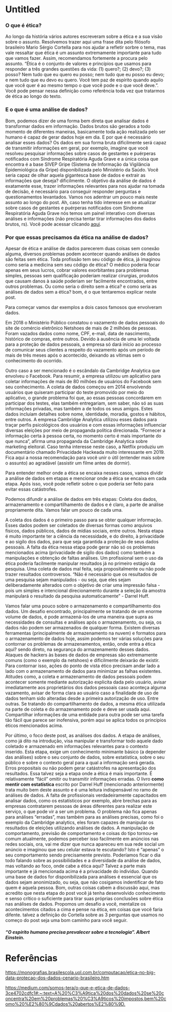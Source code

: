 Untitled
================

### O que é ética?

Ao longo da história vários autores escreveram sobre a ética e a sua
visão sobre o assunto. Resolvemos trazer aqui uma frase dita pelo
filósofo brasileiro Mario Sérgio Cortella para nos ajudar a refletir
sorbre o tema, mas vale ressaltar que ética é um assunto extremamente
importante para tudo que vamos fazer. Assim, recomendamos fortemente a
procura pelo assunto. “Ética é o conjunto de valores e princípios que
usamos para responder a três grandes questões da vida: (1) quero?; (2)
devo?; (3) posso? Nem tudo que eu quero eu posso; nem tudo que eu posso
eu devo; e nem tudo que eu devo eu quero. Você tem paz de espírito
quando aquilo que você quer é ao mesmo tempo o que você pode e o que
você deve.”. Você pode pensar nessa definição como referência toda vez
que tratarmos de ética ao longo do texto.

### E o que é uma análise de dados?

Bom, podemos dizer de uma forma bem direta que analisar dados é
transformar dados em informação. Dados brutos são gerados a todo momento
de diferentes maneiras, basicamente toda ação realizada pelo ser humano
é capaz de gerar dados hoje em dia. E por que é necessário analisar
esses dados? Os dados em sua forma bruta dificilmente será capaz de
transmitir informações em geral, por exemplo, imagine que você resolveu
pesquisar informações sobre casos de gestantes e puérperas notificados
com Síndrome Respiratória Aguda Grave e a única coisa que encontra é a
base SIVEP Gripe (Sistema de Informação da Vigilância Epidemiológica da
Gripe) disponibilizada pelo Ministério da Saúdo. Você seria capaz de
olhar aquela gigantesca base de dados e extrair as informações que
deseja? dificilmente. O objetivo da análise de dados é exatamente esse,
trazer informações relevantes para nos ajudar na tomada de decisão, é
necessário para conseguir responder perguntas e questionamentos
levantados. Vamos nos adentrar um pouco mais neste assunto ao longo do
post. Ah, caso tenha tido interesse em se atualizar sobre casos de
gestantes e puérperas notificados com Síndrome Respiratória Aguda Grave
nós temos um painel interativo com diversas análises e informações (não
precisa tentar tirar informações dos dados brutos, rs). Você pode
acessar clicando
[aqui](https://observatorioobstetrico.shinyapps.io/covid_gesta_puerp_br/).

### Por que essas precisamos da ética na análise de dados?

Apesar de ética e análise de dados parecerem duas coisas sem conexão
alguma, diversos problemas podem acontecer quando análises de dados são
feitas sem ética. Toda profissão tem seu código de ética, já imaginou
como seria a medicina sem seu código de ética? O médico poderia focar
apenas em seus lucros, cobrar valores exorbitantes para problemas
simples, pessoas sem qualificação poderiam realizar cirurgias, produtos
que causam danos à saúde poderiam ser facilmente encontrados, entre
outros problemas. Ou como seria o direito sem a ética? e como seria as
análises de dados sem a ética? bom, é o que tentaremos explicar neste
post.

Para começar vamos dar exemplos a dois casos famosos que envolveram
dados.

Em 2018 o Ministério Público constatou o vazamento de dados pessoais do
site de comércio eletrônico Netshoes de mais de 2 milhões de pessoas.
Foram vazados dados como nome, CPF, e-mail, data de nascimento,
histórico de compras, entre outros. Devido à ausência de uma lei voltada
para a proteção de dados pessoais, a empresa só dará início ao processo
de comunicar seus clientes a respeito do vazamento após um período de
mais de três meses após o acontecido, deixando as vítimas sem o
conhecimento do ocorrido.

Outro caso a ser mencionado é o escândalo da Cambridge Analytica que
envolveu o Facebook. Para resumir, a empresa utilizou um aplicativo para
coletar informações de mais de 80 milhões de usuários do Facebook sem
seu conhecimento. A coleta de dados começou em 2014 envolvendo usuários
que quiseram participar do teste promovido por meio do aplicativo, o
grande problema foi que, ao essas pessoas concordarem em participar dos
testes, elas também entregariam, sem saber, não só as suas informações
privadas, mas também a de todos os seus amigos. Estes dados incluíam
detalhes sobre nome, identidade, moradia, gostos e hábitos, entre
outros. A empresa Cambridge Analytica utilizou esses dados para traçar
perfis psicológicos dos usuários e com essas informações influenciar
diversas eleições por meio de propaganda política direcionada. “Fornecer
a informação certa à pessoa certa, no momento certo é mais importante do
que nunca”, afirma uma propaganda da Cambridge Analytica sobre marketing
eleitoral. Caso tenha interesse neste caso, a Netflix produziu um
documentário chamado Privacidade Hackeada muito interessante em 2019.
Fica aqui a nossa recomendação para você unir o útil (entender mais
sobre o assunto) ao agradável (assistir um filme antes de dormir).

Para entender melhor onde a ética se encaixa nesses casos, vamos dividir
a análise de dados em etapas e mencionar onde a ética se encaixa em cada
etapa. Após isso, você pode refletir sobre o que poderia ser feito para
evitar essas catástrofes.

Podemos difundir a análise de dados em três etapas: Coleta dos dados,
armazenamento e compartilhamento de dados e é claro, a parte de análise
propriamente dita. Vamos falar um pouco de cada uma.

A coleta dos dados é o primeiro passo para se obter qualquer informação.
Esses dados podem ser coletados de diversas formas como arquivos
físicos, dados públicos, dados de mídias sociais, entre outros. Nesta
etapa é muito importante ter a ciência da necessidade, e do direito, à
privacidade e ao sigilo dos dados, para que seja garantida a proteção de
seus dados pessoais. A falta da ética nessa etapa pode gerar não só os
problemas mencionados acima (privacidade de sigilo dos dados) como
também a manipulações e obtenção de faltas análises. Um profissional sem
o uso da ética poderia facilmente manipular resultados já no primeiro
estágio da pesquisa. Uma coleta de dados mal feita, seja propositalmente
ou não pode trazer resultados controversos. “Não é necessário que os
resultados de uma pesquisa sejam manipulados - ou seja, que eles sejam
deliberadamente alterados com o objetivo de criar uma impressão falsa -
pois um simples e intencional direcionamento durante a seleção da
amostra manipulará o resultado da pesquisa automaticamente” - Darrel
Huff.

Vamos falar uma pouco sobre o armazenamento e compartilhamento dos
dados. Um desafio encontrado, principalmente se tratando de um enorme
volume de dados, é pode armazená-los de uma maneira que supra as
necessidades de consultas e análises após o armazenamento, ou seja, os
dados não podem ser armazenados de qualquer forma. Existem diversas
ferramentas (principalmente de armazenamento na nuvem) e formatos para o
armazenamento de dados hoje, assim podemos ter várias soluções para
contornar os problemas de armazenamentos, então, onde entra a ética
aqui? sendo direto, na segurança do armazenamento desses dados. Ataques
de hackers às bases de dados de empresas são extremamente comuns (como o
exemplo da netshoes) e dificilmente deixarão de existir. Para contornar
isso, ações do ponto de vista ético precisam andar lado a lado com o
armazenamento de dados para minimizar as falhas existentes. Atitudes
como, a coleta e armazenamento de dados pessoais podem acontecer somente
mediante autorização explicita dada pelo usuário, avisar imediatamente
aos proprietários dos dados pessoais caso aconteça alguma vazamento,
avisar de forma clara ao usuário caso a finalidade de uso de dados
tenham sido alteradas desde a primeira autorização de uso. Entre outras.
Se tratando do compartilhamento de dados, a mesma ética utilizada na
parte de coleta e do armazenamento pode e deve ser usada aqui.
Compartilhar informações de uma entidade para outra pode ser uma tarefa
tão fácil que parece ser inofensiva, porém aqui se aplica todos os
princípios éticos mencionados acima.

Por último, o foco deste post, as análises dos dados. A etapa de
análises, como já dito na introdução, visa manipular e transformar todo
aquele dado coletado e armazenado em informações relevantes para o
contexto inserido. Esta etapa, exige um conhecimento minimante básico (a
depender das análises) sobre o seu conjunto de dados, sobre estatística,
sobre o seu público e sobre o contexto geral para a qual a informação
será gerada. Erros propositais ou não podem gerar catástrofes na
apresentação dos resultados. Essa talvez seja a etapa onde a ética é
mais importante. É relativamente “fácil” omitir ou transmitir
informações erradas. O livro **como mentir com estatística** escrito por
Darrel Huff (mencionado anteriormente) trata muito bem deste assunto e é
uma leitura indispensável no ramo de análises de dados. A falta de
profissionais verdadeiramente capacitados em analisar dados, como os
estatísticos por exemplo, abre brechas para as empresas contratarem
pessoas de áreas diferentes para realizar este serviço, o que pode vir a
ser um problema. O problema não fica apenas para análises “erradas”, mas
também para as análises precisas, como foi o exemplo da Cambridge
analytics, eles foram capazes de manipular os resultados de eleições
utilizando análises de dados. A manipulação de comportamento, previsão
de comportamento e coisas do tipo tornou-se comum atualmente, podemos
perceber isso facilmente em anúncios nas redes sociais, ora, vai me
dizer que nunca apareceu em sua rede social um anúncio e imaginou que
seu celular estava te escutando? Isto é “apenas” o seu comportamento
sendo precisamente previsto. Poderíamos ficar o dia todo falando sobre
as possibilidades e a diversidade da análise de dados, mas voltando ao
foco, onde cabe a ética aqui? Talvez a parte mais importante e já
mencionada acima é a privacidade do indivíduo. Quando uma base de dados
for disponibilizada para análises é essencial que os dados sejam
anonimizado, ou seja, que não cosigamos indentificar de fato quem é
aquela pessoa. Bom, outras coisas cabem a discussão aqui, mas acredito
que nesta etapa do post você já tenha desenvolvido conhecimento e senso
crítico o suficiente para tirar suas próprias conclusões sobre ética nas
análises de dados. Propomos um desafio a você, mentalize os
acontecimentos citados a cima e pense na ética, em coisas que você faria
difente. talvez a definição do Cortella sobre as 3 perguntas que usamos
no começo do post seja uma bom caminho para você seguir.

##### “O espírito humano precisa prevalecer sobre a tecnologia”. Albert Einstein.

# Referências

<https://monografias.brasilescola.uol.com.br/computacao/etica-no-big-data-protecao-dos-dados-cenario-brasileiro.htm>

<https://medium.com/somos-tera/o-que-e-etica-de-dados-3ce4702cdfc1#:~:text=A%20%C3%A9tica%20dos%20dados%20se%20concentra%20em%20problemas%20%C3%A9ticos%20impostos,bem%20como%20%E2%80%9Cdados%20abertos%E2%80%9D.>
